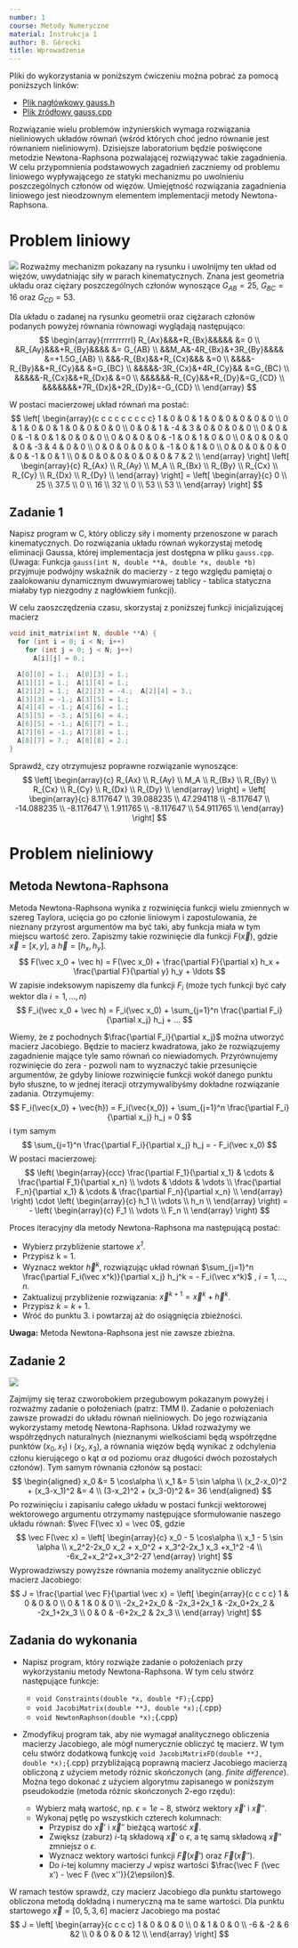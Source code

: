 ```yaml
---
number: 1
course: Metody Numeryczne
material: Instrukcja 1
author: B. Górecki
title: Wprowadzenie
---
```


Pliki do wykorzystania w poniższym ćwiczeniu można pobrać za pomocą poniższych linków:

- [Plik nagłówkowy gauss.h](http://ccfd.github.io/courses/code/info2/gauss.h)
- [Plik źródłowy gauss.cpp](http://ccfd.github.io/courses/code/info2/gauss.cpp)

Rozwiązanie wielu problemów inżynierskich wymaga rozwiązania nieliniowych układów równań (wśród których choć jedno równanie jest równaniem nieliniowym).
Dzisiejsze laboratorium będzie poświęcone metodzie Newtona-Raphsona pozwalającej rozwiązywać takie zagadnienia.
W celu przypomnienia podstawowych zagadnień zaczniemy od problemu liniowego wypływającego ze statyki mechanizmu po uwolnieniu poszczególnych członów od więzów.
Umiejętność rozwiązania zagadnienia liniowego jest nieodzownym elementem implementacji metody Newtona-Raphsona.

# Problem liniowy

![ ](figures/metnum_inst1/mechanizm.png "Wyjściowy układ mechaniczny (po lewej) oraz poszczególne człony uwolnione od więzów (po prawej).")
Rozważmy mechanizm pokazany na rysunku i uwolnijmy ten układ od więzów, uwydatniając siły w parach kinematycznych.
Znana jest geometria układu oraz ciężary poszczególnych członów wynoszące $G_{AB}=25$, $G_{BC}=16$ oraz $G_{CD}=53$.

Dla układu o zadanej na rysunku geometrii oraz ciężarach członów podanych powyżej równania równowagi wyglądają następująco:
$$
\begin{array}{rrrrrrrrrl}
R_{Ax}&&&+R_{Bx}&&&&& &= 0 \\
&R_{Ay}&&&+R_{By}&&&& &= G_{AB} \\
&&M_A&-4R_{Bx}&+3R_{By}&&&& &=+1.5G_{AB} \\
&&&-R_{Bx}&&+R_{Cx}&&& &=0 \\
&&&&-R_{By}&&+R_{Cy}&& &=G_{BC} \\
&&&&&-3R_{Cx}&+4R_{Cy}&& &=G_{BC} \\
&&&&&-R_{Cx}&&+R_{Dx}& &=0 \\
&&&&&&-R_{Cy}&&+R_{Dy}&=G_{CD} \\
&&&&&&&+7R_{Dx}&+2R_{Dy}&=-G_{CD} \\
\end{array}
$$

W postaci macierzowej układ równań ma postać:
$$
\left[ \begin{array}{c c c c c c c c c} 1 & 0 & 0 & 1 & 0 & 0 & 0 & 0 & 0 \\
 0 & 1 & 0 & 0 & 1 & 0 & 0 & 0 & 0 \\
 0 & 0 & 1 & -4 & 3 & 0 & 0 & 0 & 0 \\
 0 & 0 & 0 & -1 & 0 & 1 & 0 & 0 & 0 \\
 0 & 0 & 0 & 0 & -1 & 0 & 1 & 0 & 0 \\
 0 & 0 & 0 & 0 & 0 & -3 & 4 & 0 & 0 \\
 0 & 0 & 0 & 0 & 0 & -1 & 0 & 1 & 0 \\
 0 & 0 & 0 & 0 & 0 & 0 & -1 & 0 & 1 \\
 0 & 0 & 0 & 0 & 0 & 0 & 0 & 7 & 2 \\
  \end{array} \right]
\left[ \begin{array}{c}
R_{Ax} \\
R_{Ay} \\
M_A \\
R_{Bx} \\
R_{By} \\
R_{Cx} \\
R_{Cy} \\
R_{Dx} \\
R_{Dy} \\
\end{array} \right] = \left[
\begin{array}{c} 0 \\
25 \\
37.5 \\
0 \\
16 \\
32 \\
0 \\
53 \\
53 \\ \end{array} \right]
$$

## Zadanie 1

Napisz program w C, który obliczy siły i momenty przenoszone w parach kinematycznych.
Do rozwiązania układu równań wykorzystaj metodę eliminacji Gaussa, której implementacja jest dostępna w pliku `gauss.cpp`.
(Uwaga: Funkcja `gauss(int N, double **A, double *x, double *b)` przyjmuje podwójny wskaźnik do macierzy - z tego względu pamiętaj o zaalokowaniu dynamicznym dwuwymiarowej tablicy - tablica statyczna miałaby typ niezgodny z nagłówkiem funkcji).

W celu zaoszczędzenia czasu, skorzystaj z poniższej funkcji inicjalizującej macierz
```c++
void init_matrix(int N, double **A) {
  for (int i = 0; i < N; i++)
    for (int j = 0; j < N; j++)
      A[i][j] = 0.;

  A[0][0] = 1.;  A[0][3] = 1.;
  A[1][1] = 1.;  A[1][4] = 1.;
  A[2][2] = 1.;  A[2][3] = -4.;  A[2][4] = 3.;
  A[3][3] = -1.; A[3][5] = 1.;
  A[4][4] = -1.; A[4][6] = 1.;
  A[5][5] = -3.; A[5][6] = 4.;
  A[6][5] = -1.; A[6][7] = 1.;
  A[7][6] = -1.; A[7][8] = 1.;
  A[8][7] = 7.;  A[8][8] = 2.;
}
```

Sprawdź, czy otrzymujesz poprawne rozwiązanie wynoszące:
$$
\left[
\begin{array}{c}
  R_{Ax} \\
  R_{Ay} \\
  M_A \\
  R_{Bx} \\
  R_{By} \\
  R_{Cx} \\
  R_{Cy} \\
  R_{Dx} \\
  R_{Dy} \\
\end{array}
\right] =
\left[
\begin{array}{c}
  8.117647 \\
  39.088235 \\
  47.294118 \\
  -8.117647 \\
  -14.088235 \\
  -8.117647 \\
  1.911765 \\
  -8.117647 \\
  54.911765 \\
\end{array}
\right]
$$

# Problem nieliniowy

## Metoda Newtona-Raphsona

Metoda Newtona-Raphsona wynika z rozwinięcia funkcji wielu zmiennych w szereg Taylora, ucięcia go po członie liniowym i zapostulowania, że nieznany przyrost argumentów ma być taki, aby funkcja miała w tym miejscu wartość zero.
Zapiszmy takie rozwinięcie dla funkcji $F(\vec x)$, gdzie $\vec x = [x,y]$, a $\vec h = [h_x, h_y]$.
$$
F(\vec x_0 + \vec h) = F(\vec x_0) + \frac{\partial F}{\partial x} h_x + \frac{\partial F}{\partial y} h_y + \ldots
$$
W zapisie indeksowym napiszemy dla funkcji $F_i$ (może tych funkcji być cały wektor dla $i = 1, \ldots, n$)
$$
F_i(\vec x_0 + \vec h) = F_i(\vec x_0) + \sum_{j=1}^n \frac{\partial F_i}{\partial x_j} h_j + ...
$$

Wiemy, że z pochodnych $\frac{\partial F_i}{\partial x_j}$ można utworzyć macierz Jacobiego.
Będzie to macierz kwadratowa, jako że rozwiązujemy zagadnienie mające tyle samo równań co niewiadomych.
Przyrównujemy rozwinięcie do zera - pozwoli nam to wyznaczyć takie przesunięcie argumentów, że gdyby liniowe rozwinięcie funkcji wokół danego punktu było słuszne, to w jednej iteracji otrzymywalibyśmy dokładne rozwiązanie zadania.
Otrzymujemy:
$$
F_i(\vec{x_0} + \vec{h}) = F_i(\vec{x_0}) + \sum_{j=1}^n \frac{\partial F_i}{\partial x_j} h_j = 0
$$
i tym samym
$$
\sum_{j=1}^n \frac{\partial F_i}{\partial x_j} h_j = - F_i(\vec x_0)
$$
W postaci macierzowej:
$$
\left(
\begin{array}{ccc}
\frac{\partial F_1}{\partial x_1} & \cdots & \frac{\partial F_1}{\partial x_n} \\
\vdots & \ddots & \vdots \\
\frac{\partial F_n}{\partial x_1} & \cdots & \frac{\partial F_n}{\partial x_n} \\
\end{array}
\right) \cdot
\left(
\begin{array}{c}
h_1 \\
\vdots \\
h_n \\
\end{array}
\right) = -
\left(
\begin{array}{c}
F_1 \\
\vdots \\
F_n \\
\end{array}
\right)
$$

Proces iteracyjny dla metody Newtona-Raphsona ma następującą postać:

- Wybierz przybliżenie startowe *$x^1$*.
- Przypisz k = 1.
- Wyznacz wektor $\vec h^k$, rozwiązując układ równań $\sum_{j=1}^n \frac{\partial F_i(\vec x^k)}{\partial x_j} h_j^k = - F_i(\vec x^k)$ , $i=1, \ldots, n$.
- Zaktualizuj przybliżenie rozwiązania: $\vec x^{k+1} = \vec x^k + \vec h^k$.
- Przypisz $k = k+1$.
- Wróć do punktu 3. i powtarzaj aż do osiągnięcia zbieżności.

**Uwaga:** Metoda Newtona-Raphsona jest nie zawsze zbieżna.

## Zadanie 2

![ ](figures/metnum_inst1/czworobok.png)

Zajmijmy się teraz czworobokiem przegubowym pokazanym powyżej i rozważmy zadanie o położeniach (patrz: TMM I).
Zadanie o położeniach zawsze prowadzi do układu równań nieliniowych.
Do jego rozwiązania wykorzystamy metodę Newtona-Raphsona.
Układ rozważymy we współrzędnych naturalnych (nieznanymi wielkościami będą współrzędne punktów $(x_0,x_1)$ i $(x_2,x_3)$, a równania więzów będą wynikać z odchylenia członu kierującego o kąt $\alpha$ od poziomu oraz długości dwóch pozostałych członów).
Tym samym równania członów są postaci:
$$
\begin{aligned}
x_0 &= 5 \cos\alpha \\
x_1 &= 5 \sin \alpha \\
(x_2-x_0)^2 + (x_3-x_1)^2 &= 4 \\
(3-x_2)^2 + (x_3-0)^2 &= 36
\end{aligned}
$$
Po rozwinięciu i zapisaniu całego układu w postaci funkcji wektorowej wektorowego argumentu otrzymamy następujące sformułowanie naszego układu równań: $\vec F(\vec x) = \vec 0$, gdzie
$$
\vec F(\vec x) = \left[ \begin{array}{c} x_0 - 5 \cos\alpha \\
x_1 - 5 \sin \alpha \\
x_2^2-2x_0 x_2 + x_0^2 + x_3^2-2x_1 x_3 +x_1^2 -4  \\
-6x_2+x_2^2+x_3^2-27
\end{array} \right]
$$
Wyprowadziwszy powyższe równania możemy analitycznie obliczyć macierz Jacobiego:
$$
J = \frac{\partial \vec F}{\partial \vec x} = 
\left[ \begin{array}{c c c c}
1 & 0 & 0 & 0 \\
0 & 1 & 0 & 0 \\
-2x_2+2x_0 & -2x_3+2x_1 & -2x_0+2x_2 & -2x_1+2x_3 \\
0 & 0 & -6+2x_2 & 2x_3 \\
\end{array}
\right]
$$

## Zadania do wykonania

- Napisz program, który rozwiąże zadanie o położeniach przy wykorzystaniu metody Newtona-Raphsona.
W tym celu stwórz następujące funkcje:

    - `void Constraints(double *x, double *F);`{.cpp}
    - `void JacobiMatrix(double **J, double *x);`{.cpp}
    - `void NewtonRaphson(double *x);`{.cpp}
  
- Zmodyfikuj program tak, aby nie wymagał analitycznego obliczenia macierzy Jacobiego, ale mógł numerycznie obliczyć tę macierz.
W tym celu stwórz dodatkową funkcję `void JacobiMatrixFD(double **J, double *x);`{.cpp} przybliżającą poprawną macierz Jacobiego macierzą obliczoną z użyciem metody różnic skończonych (ang. *finite difference*).
Można tego dokonać z użyciem algorytmu zapisanego w poniższym pseudokodzie (metoda różnic skończonych 2-ego rzędu):

    - Wybierz małą wartość, np. $\epsilon = 1e-8$, stwórz wektory $\vec x'$ i $\vec x''$.
    - Wykonaj pętlę po wszystkich czterech kolumnach:
        - Przypisz do $\vec x'$ i $\vec x''$ bieżącą wartość $\vec x$.
        - Zwiększ (zaburz) *i*-tą składową $\vec x'$ o $\epsilon$, a tę samą składową $\vec x''$ zmniejsz o $\epsilon$.
        - Wyznacz wektory wartości funkcji $\vec F (\vec x')$ oraz $\vec F (\vec x'')$.
        - Do *i*-tej kolumny macierzy $J$ wpisz wartości $\frac{\vec F (\vec x') - \vec F (\vec x'')}{2\epsilon}$.

W ramach testów sprawdź, czy macierz Jacobiego dla punktu startowego obliczona metodą dokładną i numeryczną ma te same wartości.
Dla punktu startowego $\vec x = [0, 5, 3, 6]$ macierz Jacobiego ma postać
$$
J = \left[ \begin{array}{c c c c}
1 & 0 & 0 & 0 \\
0 & 1 & 0 & 0 \\
-6 & -2 & 6 &2 \\
0 & 0 & 0 & 12 \\ \end{array} \right]
$$
